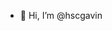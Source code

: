 - 👋 Hi, I’m @hscgavin

<!---
hscgavin/hscgavin is a ✨ special ✨ repository because its `README.md` (this file) appears on your GitHub profile.
You can click the Preview link to take a look at your changes.
--->
